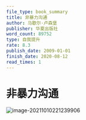 ```yaml
---
file_type: book_summary
title: 非暴力沟通
author: 马歇尔·卢森堡
publisher: 华夏出版社
word_count: 89752
type: 自我提升
rate: 8.3
publish_date: 2009-01-01
finish_date: 2020-08-12
read_times: 1
---
```



# 非暴力沟通

![image-20211010221239906](image-20211010221239906.png)